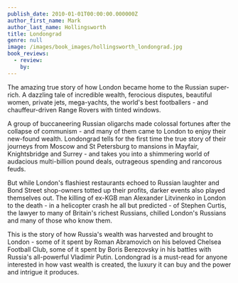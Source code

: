 ```yaml
---
publish_date: 2010-01-01T00:00:00.000000Z
author_first_name: Mark
author_last_name: Hollingsworth
title: Londongrad
genre: null
image: /images/book_images/hollingsworth_londongrad.jpg
book_reviews:
  - review: 
    by: 
---
```

The amazing true story of how London became home to the Russian super-rich. A dazzling tale of incredible wealth, ferocious disputes, beautiful women, private jets, mega-yachts, the world's best footballers - and chauffeur-driven Range Rovers with tinted windows.

A group of buccaneering Russian oligarchs made colossal fortunes after the collapse of communism - and many of them came to London to enjoy their new-found wealth. Londongrad tells for the first time the true story of their journeys from Moscow and St Petersburg to mansions in Mayfair, Knightsbridge and Surrey - and takes you into a shimmering world of audacious multi-billion pound deals, outrageous spending and rancorous feuds.

But while London's flashiest restaurants echoed to Russian laughter and Bond Street shop-owners totted up their profits, darker events also played themselves out. The killing of ex-KGB man Alexander Litvinenko in London to the death - in a helicopter crash he all but predicted - of Stephen Curtis, the lawyer to many of Britain's richest Russians, chilled London's Russians and many of those who know them.

This is the story of how Russia's wealth was harvested and brought to London - some of it spent by Roman Abramovich on his beloved Chelsea Football Club, some of it spent by Boris Berezovsky in his battles with Russia's all-powerful Vladimir Putin. Londongrad is a must-read for anyone interested in how vast wealth is created, the luxury it can buy and the power and intrigue it produces.